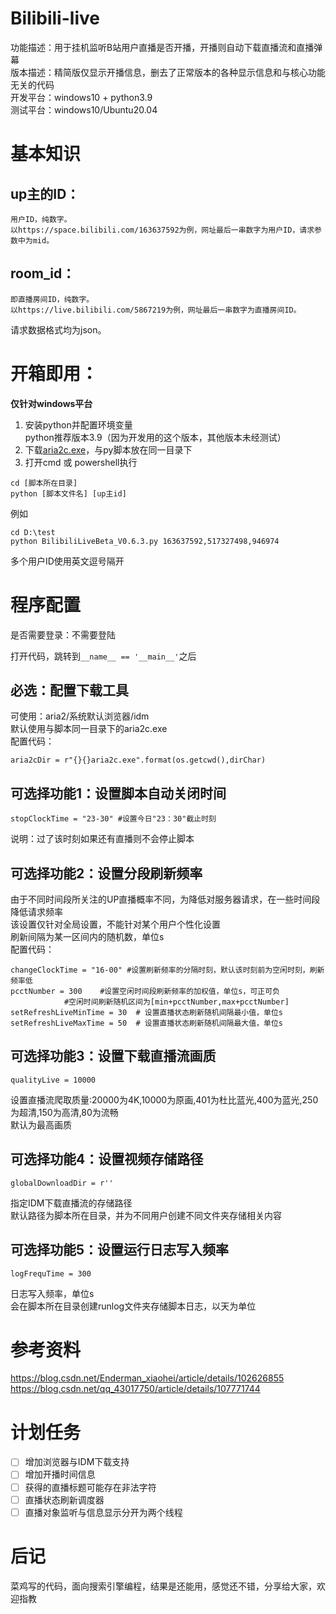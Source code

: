 # Bilibili-live
功能描述：用于挂机监听B站用户直播是否开播，开播则自动下载直播流和直播弹幕    
版本描述：精简版仅显示开播信息，删去了正常版本的各种显示信息和与核心功能无关的代码    
开发平台：windows10 + python3.9    
测试平台：windows10/Ubuntu20.04    

# 基本知识  
## up主的ID：  
	用户ID，纯数字。  
	以https://space.bilibili.com/163637592为例，网址最后一串数字为用户ID，请求参数中为mid。  
## room_id：  
	即直播房间ID，纯数字。  
	以https://live.bilibili.com/5867219为例，网址最后一串数字为直播房间ID。  
请求数据格式均为json。

# 开箱即用：
**仅针对windows平台**  
1. 安装python并配置环境变量  
	python推荐版本3.9（因为开发用的这个版本，其他版本未经测试）  
2. 下载[aria2c.exe](https://github.com/aria2/aria2/releases)，与py脚本放在同一目录下  
3. 打开cmd 或 powershell执行  
```
cd [脚本所在目录]
python [脚本文件名] [up主id]
```
例如  
```
cd D:\test
python BilibiliLiveBeta_V0.6.3.py 163637592,517327498,946974
```
多个用户ID使用英文逗号隔开  
# 程序配置
是否需要登录：不需要登陆  

打开代码，跳转到```__name__ == '__main__'```之后  
  
## 必选：配置下载工具  
可使用：aria2/系统默认浏览器/idm  
默认使用与脚本同一目录下的aria2c.exe  
配置代码：
```
aria2cDir = r"{}{}aria2c.exe".format(os.getcwd(),dirChar)
```  

## 可选择功能1：设置脚本自动关闭时间  
```
stopClockTime = "23-30" #设置今日"23：30"截止时刻
```
说明：过了该时刻如果还有直播则不会停止脚本  

## 可选择功能2：设置分段刷新频率  
由于不同时间段所关注的UP直播概率不同，为降低对服务器请求，在一些时间段降低请求频率  
该设置仅针对全局设置，不能针对某个用户个性化设置  
刷新间隔为某一区间内的随机数，单位s  
配置代码：
```
changeClockTime = "16-00" #设置刷新频率的分隔时刻，默认该时刻前为空闲时刻，刷新频率低
pcctNumber = 300	#设置空闲时间段刷新频率的加权值，单位s，可正可负
			#空闲时间刷新随机区间为[min+pcctNumber,max+pcctNumber]
setRefreshLiveMinTime = 30  # 设置直播状态刷新随机间隔最小值，单位s
setRefreshLiveMaxTime = 50  # 设置直播状态刷新随机间隔最大值，单位s
```
    
 ## 可选择功能3：设置下载直播流画质  
```
qualityLive = 10000
```  
设置直播流爬取质量:20000为4K,10000为原画,401为杜比蓝光,400为蓝光,250为超清,150为高清,80为流畅  
默认为最高画质  
    
 ## 可选择功能4：设置视频存储路径  
```
globalDownloadDir = r''
```  
指定IDM下载直播流的存储路径  
默认路径为脚本所在目录，并为不同用户创建不同文件夹存储相关内容  

 ## 可选择功能5：设置运行日志写入频率  
```
logFrequTime = 300
```  
日志写入频率，单位s  
会在脚本所在目录创建runlog文件夹存储脚本日志，以天为单位  
    
# 参考资料  
  https://blog.csdn.net/Enderman_xiaohei/article/details/102626855  
  https://blog.csdn.net/qq_43017750/article/details/107771744  
  
# 计划任务
- [ ] 增加浏览器与IDM下载支持
- [ ] 增加开播时间信息
- [ ] 获得的直播标题可能存在非法字符
- [ ] 直播状态刷新调度器
- [ ] 直播对象监听与信息显示分开为两个线程

# 后记
  菜鸡写的代码，面向搜索引擎编程，结果是还能用，感觉还不错，分享给大家，欢迎指教
